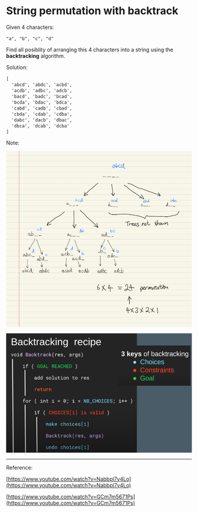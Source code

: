 # String permutation with backtrack

Given 4 characters:

```
"a", "b", "c", "d"
```
Find all posiblity of arranging this 4 characters into a string using the **backtracking** algorithm.

Solution:

````
[
  'abcd', 'abdc', 'acbd',
  'acdb', 'adbc', 'adcb',
  'bacd', 'badc', 'bcad',
  'bcda', 'bdac', 'bdca',
  'cabd', 'cadb', 'cbad',
  'cbda', 'cdab', 'cdba',
  'dabc', 'dacb', 'dbac',
  'dbca', 'dcab', 'dcba'
]
````


Note:

![4-characters-permutation-tree](./documents/4-characters-permutation-tree.png)

![Backtracking Recipe](./documents/backtracking-recipe.png)



---

Reference:

[https://www.youtube.com/watch?v=Nabbpl7y4Lo](https://www.youtube.com/watch?v=Nabbpl7y4Lo)

[https://www.youtube.com/watch?v=GCm7m5671Ps](https://www.youtube.com/watch?v=GCm7m5671Ps)



